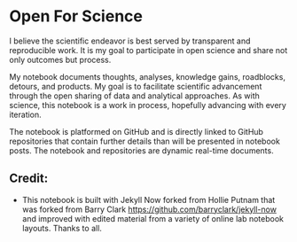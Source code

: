 # Open For Science 

I believe the scientific endeavor is best served by transparent and reproducible work. It is my goal to participate in open science and share not only outcomes but process.

My notebook documents thoughts, analyses, knowledge gains, roadblocks, detours, and products. My goal is to facilitate scientific advancement through the open sharing of data and analytical approaches. As with science, this notebook is a work in process, hopefully advancing with every iteration. 

The notebook is platformed on GitHub and is directly linked to GitHub repositories that contain further details than will be presented in notebook posts. The notebook and repositories are dynamic real-time documents.


## Credit: 
* This notebook is built with Jekyll Now forked from Hollie Putnam that was forked from Barry Clark https://github.com/barryclark/jekyll-now and improved with edited material from a variety of online lab notebook layouts. Thanks to all. 
